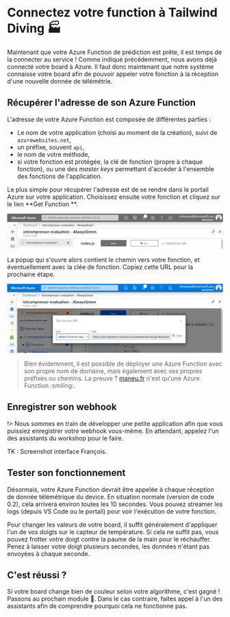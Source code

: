 # Connectez votre function à Tailwind Diving 🏭

Maintenant que votre Azure Function de prédiction est prête, il est temps de la connecter au service !
Comme indiqué précédemment, nous avons déjà connecté votre board à Azure. Il faut donc maintenant
que notre système connaisse votre board afin de pouvoir appeler votre fonction à la réception
d'une nouvelle donnée de télémétrie.


## Récupérer l'adresse de son Azure Function

L'adresse de votre Azure Function est composée de différentes parties : 
- Le nom de votre application (choisi au moment de la création), suivi de `azurewebsites.net`,
- un préfixe, souvent `api`,
- le nom de votre méthode,
- si votre fonction est protégée, la clé de fonction (propre à chaque fonction), ou une des _master keys_ permettant 
d'accéder à l'ensemble des fonctions de l'application.

Le plus simple pour récupérer l'adresse est de se rendre dans le portail Azure sur votre application. Choisissez ensuite
votre fonction et cliquez sur le lien **Get Function **.

![](img/function-connect-01.png)

La popup qui s'ouvre alors contient le chemin vers votre fonction, et éventuellement avec la clée de fonction. Copiez
cette URL pour la prochaine étape.

![](img/function-connect-02.png)

> Bien évidemment, il est possible de déployer une Azure Function avec son propre nom de domaine, mais également
> avec ses propres préfixes ou chemins. La preuve ? [maneu.fr](https://www.maneu.fr/?wt.mc_id=devroadshowiot-github-chmaneu)
> n'est qu'une Azure Function :smiling:.

## Enregistrer son webhook

!> Nous sommes en train de développer une petite application afin que vous puissiez enregistrer votre
webhook vous-même. En attendant, appelez l'un des assistants du workshop pour le faire.

TK : Screenshot interface François.

## Tester son fonctionnement

Désormais, votre Azure Function devrait être appelée à chaque réception de donnée télémétrique du device. En situation normale
(version de code 0.2), cela arrivera environ toutes les 10 secondes. Vous pouvez streamer les logs (depuis VS Code ou 
le portail) pour voir l'exécution de votre fonction. 

Pour changer les valeurs de votre board, il suffit généralement d'appliquer l'un de vos doigts sur le capteur de température.
Si cela ne suffit pas, vous pouvez frotter votre doigt contre la paume de la main pour le réchauffer.
Penez à laisser votre doigt plusieurs secondes, les données n'étant pas envoyées à chaque seconde.

## C'est réussi ?

Si votre board change bien de couleur selon votre algorithme, c'est gagné ! Passons au prochain module 🚀.
Dans le cas contraire, faites appel à l'un des assistants afin de comprendre pourquoi cela ne fonctionne pas.